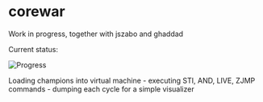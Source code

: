 # corewar
Work in progress, together with jszabo and ghaddad

Current status:

![Progress](https://i.imgur.com/KharTsa.png "Progress")

Loading champions into virtual machine - executing STI, AND, LIVE, ZJMP commands - dumping each cycle for a simple visualizer
